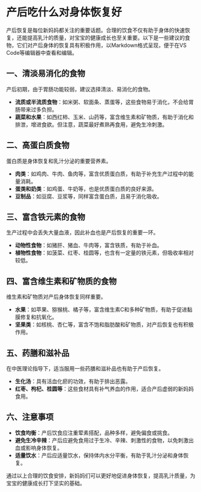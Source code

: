 # 产后吃什么对身体恢复好

产后恢复是每位新妈妈都关注的重要话题。合理的饮食不仅有助于身体的快速恢复，还能提高乳汁的质量，对宝宝的健康成长也至关重要。以下是一些建议的食物，它们对产后身体的恢复具有积极作用，以Markdown格式呈现，便于在VS Code等编辑器中查看和编辑。

## 一、清淡易消化的食物

产后初期，由于胃肠功能较弱，建议选择清淡、易消化的食物。

- **流质或半流质食物**：如米粥、软面条、蒸蛋等，这些食物易于消化，不会给胃肠带来过多负担。
- **蔬菜和水果**：如西红柿、玉米、山药等，富含维生素和矿物质，有助于消化和排泄，增进食欲。但注意，蔬菜最好煮熟再食用，避免生冷刺激。

## 二、高蛋白质食物

蛋白质是身体恢复和乳汁分泌的重要营养素。

- **肉类**：如鸡肉、牛肉、鱼肉等，富含优质蛋白质，有助于补充生产过程中的能量消耗。
- **蛋类和奶类**：如鸡蛋、牛奶等，也是优质蛋白质的良好来源。
- **豆制品**：如豆腐、豆浆等，同样富含蛋白质，且易于消化吸收。

## 三、富含铁元素的食物

生产过程中会丢失大量血液，因此补血也是产后恢复的重要一环。

- **动物性食物**：如猪肝、猪血、牛肉等，富含铁质，有助于补血。
- **植物性食物**：如菠菜、红枣、桂圆等，也含有一定量的铁元素，但吸收率相对较低。

## 四、富含维生素和矿物质的食物

维生素和矿物质对产后身体恢复同样重要。

- **水果**：如苹果、猕猴桃、橘子等，富含维生素C和多种矿物质，有助于促进黏膜修复和抗氧化。
- **坚果类**：如核桃、杏仁等，富含不饱和脂肪酸和矿物质，对产后恢复也有积极作用。

## 五、药膳和滋补品

在中医理论指导下，适当服用一些药膳和滋补品也有助于产后恢复。

- **生化汤**：具有活血化瘀的功效，有助于排出恶露。
- **红枣、枸杞、桂圆等**：这些食材具有补气养血的作用，适合产后虚弱的新妈妈食用。

## 六、注意事项

- **饮食均衡**：产后饮食应注重荤素搭配，品种多样，避免偏食或挑食。
- **避免生冷辛辣**：产后应避免食用过于生冷、辛辣、刺激性的食物，以免刺激出血或影响身体恢复。
- **适量饮水**：产后应适量饮水，保持体内水分平衡，有助于乳汁分泌和身体恢复。

通过以上合理的饮食安排，新妈妈们可以更好地促进身体恢复，提高乳汁质量，为宝宝的健康成长打下坚实的基础。  